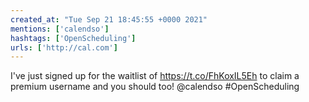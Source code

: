 ```yaml
---
created_at: "Tue Sep 21 18:45:55 +0000 2021"
mentions: ['calendso']
hashtags: ['OpenScheduling']
urls: ['http://cal.com']
---
```


I've just signed up for the waitlist of https://t.co/FhKoxIL5Eh to claim a premium username and you should too! @calendso #OpenScheduling